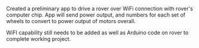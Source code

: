 Created a preliminary app to drive a rover over WiFi connection with rover's computer chip.
App will send power output, and numbers for each set of wheels to convert to power output of motors overall.

WiFI capability still needs to be added as well as Arduino code on rover to complete working project.